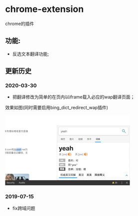 # chrome-extension
chrome的插件

## 功能:

* 反选文本翻译功能;

## 更新历史

### 2020-03-30  

* 把翻译修改为简单的在页内以iframe载入必应的wap翻译页面；

效果如图(同时需要启用bing_dict_redirect_wap插件)   

![效果图](screenshot/translate.png)
   


### 2019-07-15 

* fix跨域问题

